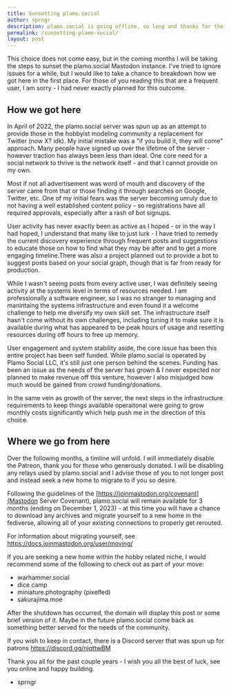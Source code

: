 ```yaml
---
title: Sunsetting plamo.social
author: sprngr
description: plamo.social is going offline, so long and thanks for the plastic.
permalink: /sunsetting-plamo-social/
layout: post
---
```


This choice does not come easy, but in the coming months I will be taking the steps to sunset the plamo.social Mastodon instance. I've tried to ignore issues for a while, but I would like to take a chance to breakdown how we got here in the first place. For those of you reading this that are a frequent user, I am sorry - I had never exactly planned for this outcome.

## How we got here

In April of 2022, the plamo.social server was spun up as an attempt to provide those in the hobbyist modeling community a replacement for Twitter (now X? idk). My initial mistake was a "if you build it, they will come" approach. Many people have signed up over the lifetime of the server - however traction has always been less than ideal. One core need for a social network to thrive is the network itself - and that I cannot provide on my own.

Most if not all advertisement was word of mouth and discovery of the server came from that or those finding it through searches on Google, Twitter, etc. One of my initial fears was the server becoming unruly due to not having a well established content policy - so registrations have all required approvals, especially after a rash of bot signups.

User activity has never exactly been as active as I hoped - or in the way I had hoped, I understand that many like to just lurk - I have tried to remedy the current discovery experience through frequent posts and suggestions to educate those on how to find what they may be after and to get a more engaging timeline.There was also a project planned out to provide a bot to suggest posts based on your social graph, though that is far from ready for production.

While I wasn't seeing posts from every active user, I was definitely seeing activity at the systems level in terms of resources needed. I am professionally a software engineer, so I was no stranger to managing and manintaing the systems infrastructure and even found it a welcome challenge to help me diversify my own skill set. The infrastructure itself hasn't come without its own challenges, including tuning it to make sure it is available during what has appeared to be peak hours of usage and resetting resources during off hours to free up memory.

User engagement and system stability aside, the core issue has been this entire project has been self funded. While plamo.social is operated by Plamo Social LLC, it's still just one person behind the scenes. Funding has been an issue as the needs of the server has grown & I never expected nor planned to make revenue off this venture, however I also misjudged how much would be gained from crowd funding/donations.

In the same vein as growth of the server, the next steps in the infrastructure requirements to keep things available operaitonal were going to grow monthly costs significantly which help push me in the direction of this choice.

## Where we go from here

Over the following months, a timline will unfold. I will immediately disable the Patreon, thank you for those who generously donated. I will be disabling any relays used by plamo.social and I advise those of you to not longer post and instead seek a new home to migrate to if you so desire.

Following the guidelines of the [https://joinmastodon.org/covenant](Mastodon Server Covenant), plamo.social will remain available for 3 months (ending on December 1, 2023) - at this time you will have a chance to download any archives and migrate yourself to a new home in the fediverse, allowing all of your existing connections to properly get rerouted.

For information about migrating yourself, see https://docs.joinmastodon.org/user/moving/

If you are seeking a new home within the hobby related niche, I would recommend some of the following to check out as part of your move:
- warhammer.social
- dice.camp
- miniature.photography (pixelfed)
- sakurajima.moe


After the shutdown has occurred, the domain will display this post or some brief version of it. Maybe in the future plamo.social come back as something better served for the needs of the community.

If you wish to keep in contact, there is a Discord server that was spun up for patrons https://discord.gg/njqttwBM

Thank you all for the past couple years - I wish you all the best of luck, see you online and happy building.

- sprngr